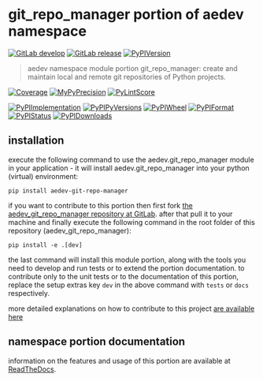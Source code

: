 <!-- THIS FILE IS EXCLUSIVELY MAINTAINED by the project aedev V0.3.6 -->
<!-- THIS FILE IS EXCLUSIVELY MAINTAINED by the project aedev_tpl_namespace_root V0.3.5 -->
# git_repo_manager portion of aedev namespace

[![GitLab develop](https://img.shields.io/gitlab/pipeline/aedev-group/aedev_git_repo_manager/develop?logo=python)](
    https://gitlab.com/aedev-group/aedev_git_repo_manager)
[![GitLab release](https://img.shields.io/gitlab/pipeline/aedev-group/aedev_git_repo_manager/release?logo=python)](
    https://gitlab.com/aedev-group/aedev_git_repo_manager/-/tree/release0.2.24)
[![PyPIVersion](https://img.shields.io/pypi/v/aedev_git_repo_manager)](
    https://pypi.org/project/aedev-git-repo-manager/#history)

>aedev namespace module portion git_repo_manager: create and maintain local and remote git repositories of Python projects.

[![Coverage](https://aedev-group.gitlab.io/aedev_git_repo_manager/coverage.svg)](
    https://aedev-group.gitlab.io/aedev_git_repo_manager/coverage/index.html)
[![MyPyPrecision](https://aedev-group.gitlab.io/aedev_git_repo_manager/mypy.svg)](
    https://aedev-group.gitlab.io/aedev_git_repo_manager/lineprecision.txt)
[![PyLintScore](https://aedev-group.gitlab.io/aedev_git_repo_manager/pylint.svg)](
    https://aedev-group.gitlab.io/aedev_git_repo_manager/pylint.log)

[![PyPIImplementation](https://img.shields.io/pypi/implementation/aedev_git_repo_manager)](
    https://gitlab.com/aedev-group/aedev_git_repo_manager/)
[![PyPIPyVersions](https://img.shields.io/pypi/pyversions/aedev_git_repo_manager)](
    https://gitlab.com/aedev-group/aedev_git_repo_manager/)
[![PyPIWheel](https://img.shields.io/pypi/wheel/aedev_git_repo_manager)](
    https://gitlab.com/aedev-group/aedev_git_repo_manager/)
[![PyPIFormat](https://img.shields.io/pypi/format/aedev_git_repo_manager)](
    https://pypi.org/project/aedev-git-repo-manager/)
[![PyPIStatus](https://img.shields.io/pypi/status/aedev_git_repo_manager)](
    https://libraries.io/pypi/aedev-git-repo-manager)
[![PyPIDownloads](https://img.shields.io/pypi/dm/aedev_git_repo_manager)](
    https://pypi.org/project/aedev-git-repo-manager/#files)


## installation


execute the following command to use the aedev.git_repo_manager module in your application -
it will install aedev.git_repo_manager into your python (virtual) environment:
 
```shell script
pip install aedev-git-repo-manager
```

if you want to contribute to this portion then first fork
[the aedev_git_repo_manager repository at GitLab](
https://gitlab.com/aedev-group/aedev_git_repo_manager "aedev.git_repo_manager code repository").
after that pull it to your machine and finally execute the following command in the root folder of this repository
(aedev_git_repo_manager):

```shell script
pip install -e .[dev]
```

the last command will install this module portion, along with the tools you need
to develop and run tests or to extend the portion documentation. to contribute only to the unit tests or to the
documentation of this portion, replace the setup extras key `dev` in the above command with `tests` or `docs`
respectively.

more detailed explanations on how to contribute to this project
[are available here](https://gitlab.com/aedev-group/aedev_git_repo_manager/-/blob/develop/CONTRIBUTING.rst)


## namespace portion documentation

information on the features and usage of this portion are available at
[ReadTheDocs](
https://aedev.readthedocs.io/en/latest/_autosummary/aedev.git_repo_manager.html#module-aedev.git_repo_manager
"aedev_git_repo_manager documentation").
